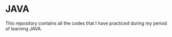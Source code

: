 # JAVA


This repository contains all the codes that I have practiced during my period of learning JAVA.
